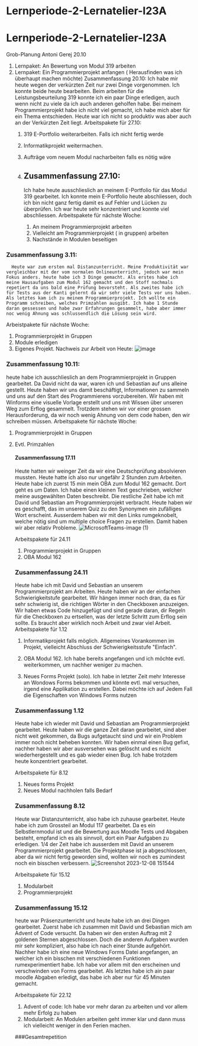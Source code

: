# Lernperiode-2-Lernatelier-I23A
# Lernperiode-2-Lernatelier-I23A
Grob-Planung
Antoni Gerej 20.10

1. Lernpaket: An Bewertung von Modul 319 arbeiten
2. Lernpaket: Ein Programmierprojekt anfangen ( Herausfinden was ich überhaupt machen möchte)
   Zusammenfassung 20.10:
   Ich habe mir heute wegen der verkürzten Zeit nur zwei Dinge vorgenommen. Ich konnte beide heute bearbeiten. Beim arbeiten für die Leistungsbeurteilung 319 konnte ich ein paar Dinge erledigen, auch wenn nicht zu viele da
   ich auch anderen geholfen habe. Bei meinem Programmierprojekt habe ich nicht viel gemacht, ich habe mich aber für ein Thema entschieden. Heute war ich nicht so produktiv was aber auch an der Verkürzten Zeit liegt.
   Arbeitspakete für 27.10:
   1. 319 E-Portfolio weiterarbeiten. Falls ich nicht fertig werde
   2. Informatikprojekt weitermachen.
   3. Aufträge vom neuem Modul nacharbeiten falls es nötig wäre
  
   4. ## Zusammenfassung 27.10:
      Ich habe heute ausschlieslich an meinem E-Portfolio für das Modul 319 gearbeitet. Ich konnte mein E-Portfolio heute abschliessen, doch ich bin nicht ganz fertig damit es auf Fehler und Lücken zu überprüfen. Ich war          heute sehr konzentriert und konnte viel abschliessen.
      Arbeitspakete für nächste Woche:
      1. An meinem Programmierprojekt arbeiten
      2. Vielleicht am Programmierprojekt ( in gruppen) arbeiten
      3. Nachstände in Modulen beseitigen
### Zusammenfassung 3.11:
      Heute war zum ersten mal Distanzunterricht. Meine Produktivität war vergleichbar mit der vom normalen Onlineunterricht, jedoch war mein Fokus anders. heute habe ich 3 Dinge gemacht. Als erstes habe ich meine Hausaufgaben zum Modul 162 gemacht und den Stoff nochmals repetiert da uns bald eine Prüfung bevorsteht. Als zweites habe ich für Tests aus der Kanti gelernt da wir sehr viele Tests vor uns haben. Als letztes kam ich zu meinem Programmierprojekt. Ich wollte ein Programm schreiben, welches Primzahlen ausgibt. Ich habe 1 Stunde daran gessessen und habe zwar Erfahrungen gesammelt, habe aber immer noc wenig Ahnung was schlussendlich die Lösung sein wird.
Arbeistpakete für nächste Woche:
1. Programmierprojekt in Gruppen
2. Module erledigen
3. Eigenes Projekt.
 Nachweis zur Arbeit von Heute:
 ![image](https://github.com/AGK187/Lernperiode-2-Lernatelier-I23A/assets/143183868/0d47b307-bb60-42a5-810e-8acec07a7841)

### Zusammenfassung 10.11:
heute habe ich ausschlieslich an dem Programmierprojekt in Gruppen gearbeitet. Da David nicht da war, waren ich und Sebastian auf uns alleine gestellt. Heute haben wir uns damit beschäftigt, Informationen zu sammeln und uns auf den Start des Programmierens vorzubereiten. Wir haben mit Winforms eine visuelle Vorlage erstellt und uns mit Wissen über unseren Weg zum Erflog gesammelt. Trotzdem stehen wir vor einer grossen Herausforderung, da wir noch wenig Ahnung von dem code haben, den wir schreiben müssen.
Arbeitspakete für nächste Woche:
1. Programmierprojekt in Gruppen
2. Evtl. Primzahlen


   #### Zusammenfassung 17.11
   Heute hatten wir weinger Zeit da wir eine Deutschprüfung absolvieren mussten. Heute hatte ich also nur ungefähr 2 Stunden zum Arbeiten. Heute habe ich zuerst 15 min mein OBA zum Modul 162 gemacht. Dort geht es um Daten. Ich habe einen kleinen Text geschrieben, welcher meine ausgewählten Daten beschreibt. Die restliche Zeit habe ich mit David und Sebastian am Programmierprojekt verbracht. Heute haben wir es geschafft, das im unserem Quiz zu den Synonymen ein zufälliges Wort erscheint. Ausserdem haben wir mit den Links rumgeknobelt, welche nötig sind um multiple choice Fragen zu erstellen. Damit haben wir aber relativ Probleme.
![MicrosoftTeams-image (1)](https://github.com/AGK187/Lernperiode-2-Lernatelier-I23A/assets/143183868/fab51e6b-2d6f-4912-8ca5-68fca488d45f)

   Arbeitspakete für 24.11
   1. Programmierprojekt in Gruppen
   2. OBA Modul 162


   ### Zusammenfassung 24.11
   Heute habe ich mit David und Sebastian an unserem Programmierprojekt am Arbeiten. Heute haben wir an der einfachen Schwierigkeitstufe gearbeitet. Wir hängen immer noch dran, da es für sehr schwierig ist, die richtigen       Wörter in den Checkboxen anzuzeigen. Wir haben etwas Code hinzugefügt und sind gerade daran,  dir Regeln für die Checkboxen zu ertsellen, was der letzte Schritt zum Erflog sein sollte. Es braucht aber wirklich noch          Arbeit und zwar viel Arbeit.
   Arbeitspakete für 1.12

   
   1.   Informatikprojekt falls möglich. Allgemeines Vorankommen im Projekt, vielleicht Abschluss der Schwierigkeitsstufe "Einfach".
   
   2.   OBA Modul 162. Ich habe bereits angefangen und ich möchte evtl. weiterkommen, um nachher weniger zu machen.
      
   3.   Neues Forms Projekt (solo). Ich habe in letzter Zeit mehr Interesse an Wondows Forms bekommen und könnte evtl. mal versuchen, irgend eine Applikation zu erstellen. Dabei möchte ich auf Jedem Fall die Eigenschaften           von Windows Forms nutzen
  


   ### Zusammenfassung 1.12
   Heute habe ich  wieder mit David und Sebastian am Programmierprojekt gearbeitet. Heute haben wir die ganze Zeit daran gearbeitet, sind aber nicht weit gekommen, da Bugs aufgetaucht sind und wir ein Problem immer noch        nicht beheben konnten. Wir haben einmal einen Bug gefixt, nachher haben wir aber ausversehen was gelöscht und es nicht wiederhergestellt und es gab wieder einen Bug. Ich habe trotzdem heute konzentriert gearbeitet.

   Arbeitspakete für 8.12
   1. Neues forms Projekt
   2. Neues Modul nachholen falls Bedarf
  

   ### Zusammenfassung 8.12

   Heute war Distanzunterricht, also habe ich zuhause gearbeitet. Heute habe ich zum Grossteil an Modul 117 gearbeitet. Da es ein Selbstlernmodul ist und die Bewertung aus Moodle Tests und Abgaben besteht, empfand ich es       als sinnvoll, dort ein Paar Aufgaben zu erledigen. 1/4 der Zeit habe ich ausserdem mit David an unserem Programmierprojekt gearbeitet. Die Projektphase ist ja abgeschlossen, aber da wir nicht fertig geworden sind,           wollten wir noch es zumindest noch ein bisschen verbessern.
   ![Screenshot 2023-12-08 151544](https://github.com/AGK187/Lernperiode-2-Lernatelier-I23A/assets/143183868/b984ab2d-06bf-4067-a6dc-27de9bdb1991)
 
   Arbeitspakete für 15.12
   1. Modularbeit
   2. Programmierprojekt


   ### Zusammenfassung 15.12


   heute war Präsenzunterricht und heute habe ich an drei Dingen gearbeitet. Zuerst habe ich zusammen mit David und Sebastian mich am Advent of Code versucht. Da haben wir den ersten Auftrag mit 2 goldenen Sternen              abgeschlossen. Doch die anderen Aufgaben wurden mir sehr kompliziert, also habe ich nach einer Stunde aufgehört. Nachher habe ich eine neue Windows Forms Datei angefangen, an welcher ich ein bisschen mit verschiedenen       Funktionen rumexperimentiert habe. Ich habe vor allem mit den erscheinen und verschwinden von Forms gearbeitet. Als letztes habe ich ain paar moodle Abgaben erledigt, das habe ich aber nur für 45 Minuten gemacht.


    Arbeitspakete für 22.12

   1. Advent of code: Ich habe vor mehr daran zu arbeiten und vor allem mehr Erfolg zu haben
   2. Modularbeit: An Modulen arbeiten geht immer klar und dann muss ich vielleicht weniger in den Ferien machen.





   ###Gesamtrepetition
